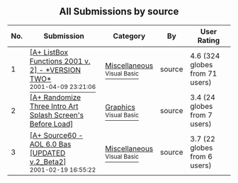 ﻿<div align="center">

## All Submissions by source

</div>

No.  | Submission | Category | By   | User Rating
---- | ---------- | -------- | ---- | -----------
1 | [\[A\+ ListBox Functions 2001 v\. 2\] \-  \*VERSION TWO\*<br /><sup>2001-04-09 23:21:06</sup>](https://github.com/Planet-Source-Code/source-a-listbox-functions-2001-v-2-version-two__1-22078) | [Miscellaneous<br /><sup>Visual Basic</sup>](../ByCategory/miscellaneous__1-1.md) | source | 4.6 (324 globes from 71 users)
2 | [\[A\+ Randomize Three Intro Art Splash Screen's Before Load\]<br />](https://github.com/Planet-Source-Code/source-a-randomize-three-intro-art-splash-screen-s-before-load__1-14270) | [Graphics<br /><sup>Visual Basic</sup>](../ByCategory/graphics__1-46.md) | source | 3.4 (24 globes from 7 users)
3 | [\[A\+ Source60 \- AOL 6\.0 Bas \[UPDATED v\.2\_Beta2\]<br /><sup>2001-02-19 16:55:22</sup>](https://github.com/Planet-Source-Code/source-a-source60-aol-6-0-bas-updated-v-2-beta2__1-21158) | [Miscellaneous<br /><sup>Visual Basic</sup>](../ByCategory/miscellaneous__1-1.md) | source | 3.7 (22 globes from 6 users)
